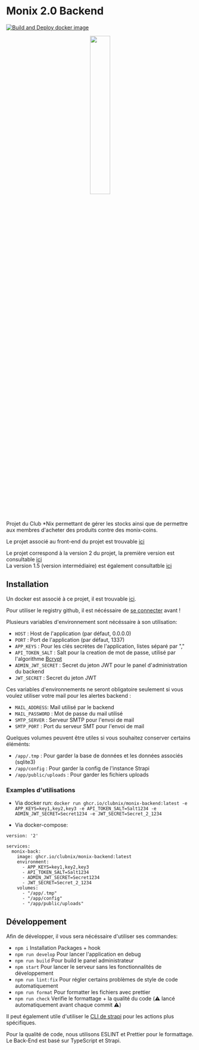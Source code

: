 # Monix 2.0 Backend

[![Build and Deploy docker image](https://github.com/ClubNix/monix-backend/actions/workflows/deploy.yaml/badge.svg)](https://github.com/ClubNix/monix-backend/actions/workflows/deploy.yaml)

<p align="center" width="100%">
    <img width="33%" src="https://raw.githubusercontent.com/ClubNix/monix-2.0/master/src/assets/monixcoin.svg"> 
</p>

Projet du Club *Nix permettant de gérer les stocks ainsi que de permettre aux membres d'acheter des produits contre des monix-coins.

Le projet associé au front-end du projet est trouvable [ici](https://github.com/ClubNix/monix-2.0)

Le projet correspond à la version 2 du projet, la première version est consultable [ici](https://github.com/ClubNix/monix)  
La version 1.5 (version intermédiaire) est également consultatble [ici](https://github.com/ClubNix/monix-1.5)

## Installation

Un docker est associé à ce projet, il est trouvable [ici](https://github.com/ClubNix/monix-backend/pkgs/container/monix-backend).

Pour utiliser le registry github, il est nécéssaire de [se connecter](https://docs.github.com/en/packages/working-with-a-github-packages-registry/working-with-the-container-registry) avant !

Plusieurs variables d'environnement sont nécéssaire à son utilisation:
- `HOST` : Host de l'application (par défaut, 0.0.0.0)
- `PORT` : Port de l'application (par défaut, 1337)
- `APP_KEYS` : Pour les clés secrètes de l'application, listes séparé par ","
- `API_TOKEN_SALT` : Salt pour la creation de mot de passe, utilisé par l'algorithme [Bcrypt](https://fr.wikipedia.org/wiki/Bcrypt)
- `ADMIN_JWT_SECRET` : Secret du jeton JWT pour le panel d'administration du backend
- `JWT_SECRET` : Secret du jeton JWT   

Ces variables d'environnements ne seront obligatoire seulement si vous voulez utiliser votre mail pour les alertes backend :
- `MAIL_ADDRESS`: Mail utilisé par le backend
- `MAIL_PASSWORD` : Mot de passe du mail utilisé
- `SMTP_SERVER` : Serveur SMTP pour l'envoi de mail
- `SMTP_PORT` : Port du serveur SMT pour l'envoi de mail

Quelques volumes peuvent être utiles si vous souhaitez conserver certains éléménts:
- `/app/.tmp` : Pour garder la base de données et les données associés (sqlite3)
- `/app/config` : Pour garder la config de l'instance Strapi
- `/app/public/uploads` : Pour garder les fichiers uploads

### Examples d'utilisations

- Via docker run: `docker run ghcr.io/clubnix/monix-backend:latest -e APP_KEYS=key1,key2,key3 -e API_TOKEN_SALT=Salt1234 -e ADMIN_JWT_SECRET=Secret1234 -e JWT_SECRET=Secret_2_1234`

- Via docker-compose: 
```
version: '2'

services:
  monix-back:
    image: ghcr.io/clubnix/monix-backend:latest
    environment:
      - APP_KEYS=key1,key2,key3
      - API_TOKEN_SALT=Salt1234
      - ADMIN_JWT_SECRET=Secret1234
      - JWT_SECRET=Secret_2_1234
    volumes:
      - "/app/.tmp"
      - "/app/config"
      - "/app/public/uploads"
```

## Développement

Afin de développer, il vous sera nécéssaire d'utiliser ses commandes:
- `npm i` Installation Packages + hook
- `npm run develop` Pour lancer l'application en debug
- `npm run build` Pour build le panel administrateur
- `npm start` Pour lancer le serveur sans les fonctionnalités de développement
- `npm run lint:fix` Pour régler certains problèmes de style de code automatiquement
- `npm run format` Pour formatter les fichiers avec prettier
- `npm run check` Verifie le formattage + la qualité du code (⚠️ lancé automatiquement avant chaque commit ⚠️)

Il peut également utile d'utiliser le [CLI de strapi](https://docs.strapi.io/developer-docs/latest/developer-resources/cli/CLI.html) pour les actions plus spécifiques.

Pour la qualité de code, nous utilisons ESLINT et Prettier pour le formattage.  
Le Back-End est basé sur TypeScript et Strapi.

